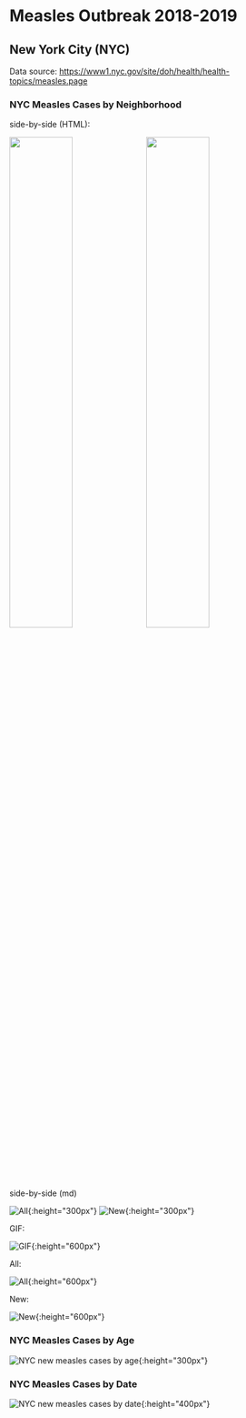 # Measles Outbreak 2018-2019

## New York City (NYC)

Data source: https://www1.nyc.gov/site/doh/health/health-topics/measles.page

### NYC Measles Cases by Neighborhood

side-by-side (HTML):

<img src="/images/nyc_measles_cases_by_neighborhood_geoplot_all.png" width="47%"> <img src="/images/nyc_measles_cases_by_neighborhood_geoplot_new.png" width="47%">

side-by-side (md)

![All](/images/nyc_measles_cases_by_neighborhood_geoplot_all.png){:height="300px"} ![New](/images/nyc_measles_cases_by_neighborhood_geoplot_new.png){:height="300px"}

GIF:

![GIF](/images/nyc_measles_cases_by_neighborhood_geoplot_all-new.gif){:height="600px"}

All:

![All](/images/nyc_measles_cases_by_neighborhood_geoplot_all.png){:height="600px"}

New:

![New](/images/nyc_measles_cases_by_neighborhood_geoplot_new.png){:height="600px"}

### NYC Measles Cases by Age

![NYC new measles cases by age](/images/nyc_measles_cases_by_age_barplot.png){:height="300px"}

### NYC Measles Cases by Date

![NYC new measles cases by date](/images/nyc_new_measles_cases_by_month_barplot.png){:height="400px"}
